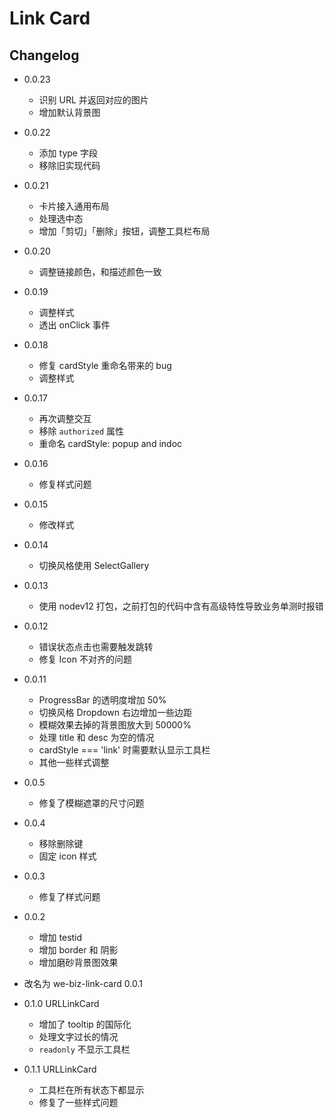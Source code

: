# Link Card

## Changelog

- 0.0.23
  - 识别 URL 并返回对应的图片
  - 增加默认背景图

- 0.0.22
  - 添加 type 字段
  - 移除旧实现代码

- 0.0.21
  - 卡片接入通用布局
  - 处理选中态
  - 增加「剪切」「删除」按钮，调整工具栏布局

- 0.0.20
  - 调整链接颜色，和描述颜色一致

- 0.0.19
  - 调整样式
  - 透出 onClick 事件

- 0.0.18
  - 修复 cardStyle 重命名带来的 bug
  - 调整样式

- 0.0.17
  - 再次调整交互
  - 移除 `authorized` 属性
  - 重命名 cardStyle: popup and indoc

- 0.0.16
  - 修复样式问题

- 0.0.15
  - 修改样式

- 0.0.14

  - 切换风格使用 SelectGallery

- 0.0.13

  - 使用 nodev12 打包，之前打包的代码中含有高级特性导致业务单测时报错

- 0.0.12

  - 错误状态点击也需要触发跳转
  - 修复 Icon 不对齐的问题

- 0.0.11

  - ProgressBar 的透明度增加 50%
  - 切换风格 Dropdown 右边增加一些边距
  - 模糊效果去掉的背景图放大到 50000%
  - 处理 title 和 desc 为空的情况
  - cardStyle === 'link' 时需要默认显示工具栏
  - 其他一些样式调整

- 0.0.5

  - 修复了模糊遮罩的尺寸问题

- 0.0.4

  - 移除删除键
  - 固定 icon 样式

- 0.0.3

  - 修复了样式问题

- 0.0.2

  - 增加 testid
  - 增加 border 和 阴影
  - 增加磨砂背景图效果

- 改名为 we-biz-link-card 0.0.1

- 0.1.0 URLLinkCard

  - 增加了 tooltip 的国际化
  - 处理文字过长的情况
  - `readonly` 不显示工具栏

- 0.1.1 URLLinkCard
  - 工具栏在所有状态下都显示
  - 修复了一些样式问题

